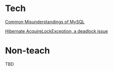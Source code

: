 # Tech

[Common Misunderstandings of MySQL](tech/mysql-common-misunderstanding.md)

[Hibernate AcquireLockException, a deadlock issue](tech/AcquireLockExcpetion-deadlock.md)

# Non-teach
TBD



